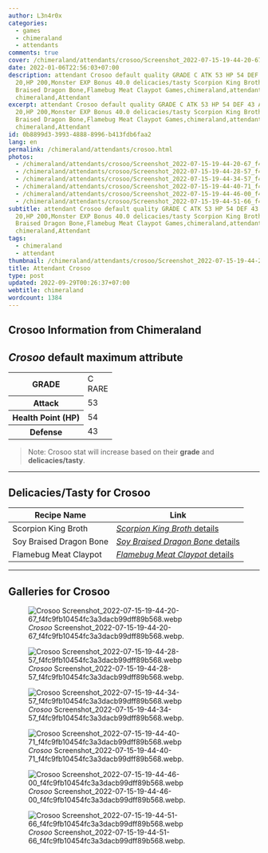 ```yaml
---
author: L3n4r0x
categories:
  - games
  - chimeraland
  - attendants
comments: true
cover: /chimeraland/attendants/crosoo/Screenshot_2022-07-15-19-44-20-67_f4fc9fb10454fc3a3dacb99dff89b568.webp
date: 2022-01-06T22:56:03+07:00
description: attendant Crosoo default quality GRADE C ATK 53 HP 54 DEF 43 Attack
  20,HP 200,Monster EXP Bonus 40.0 delicacies/tasty Scorpion King Broth,Soy
  Braised Dragon Bone,Flamebug Meat Claypot Games,chimeraland,attendants
  chimeraland,Attendant
excerpt: attendant Crosoo default quality GRADE C ATK 53 HP 54 DEF 43 Attack
  20,HP 200,Monster EXP Bonus 40.0 delicacies/tasty Scorpion King Broth,Soy
  Braised Dragon Bone,Flamebug Meat Claypot Games,chimeraland,attendants
  chimeraland,Attendant
id: 0b8899d3-3993-4888-8996-b413fdb6faa2
lang: en
permalink: /chimeraland/attendants/crosoo.html
photos:
  - /chimeraland/attendants/crosoo/Screenshot_2022-07-15-19-44-20-67_f4fc9fb10454fc3a3dacb99dff89b568.webp
  - /chimeraland/attendants/crosoo/Screenshot_2022-07-15-19-44-28-57_f4fc9fb10454fc3a3dacb99dff89b568.webp
  - /chimeraland/attendants/crosoo/Screenshot_2022-07-15-19-44-34-57_f4fc9fb10454fc3a3dacb99dff89b568.webp
  - /chimeraland/attendants/crosoo/Screenshot_2022-07-15-19-44-40-71_f4fc9fb10454fc3a3dacb99dff89b568.webp
  - /chimeraland/attendants/crosoo/Screenshot_2022-07-15-19-44-46-00_f4fc9fb10454fc3a3dacb99dff89b568.webp
  - /chimeraland/attendants/crosoo/Screenshot_2022-07-15-19-44-51-66_f4fc9fb10454fc3a3dacb99dff89b568.webp
subtitle: attendant Crosoo default quality GRADE C ATK 53 HP 54 DEF 43 Attack
  20,HP 200,Monster EXP Bonus 40.0 delicacies/tasty Scorpion King Broth,Soy
  Braised Dragon Bone,Flamebug Meat Claypot Games,chimeraland,attendants
  chimeraland,Attendant
tags:
  - chimeraland
  - attendant
thumbnail: /chimeraland/attendants/crosoo/Screenshot_2022-07-15-19-44-20-67_f4fc9fb10454fc3a3dacb99dff89b568.webp
title: Attendant Crosoo
type: post
updated: 2022-09-29T00:26:37+07:00
webtitle: chimeraland
wordcount: 1384
---
```


<link
  rel="stylesheet"
  href="https://rawcdn.githack.com/dimaslanjaka/Web-Manajemen/870a349/css/bootstrap-5-3-0-alpha3-wrapper.css"
/>
<section id="bootstrap-wrapper">
  <div data-bs-theme="dark">
    <h2>Crosoo Information from Chimeraland</h2>
    <h2 id="attribute"><i>Crosoo</i> default maximum attribute</h2>
    <div class="row">
      <div class="col mb-2">
        <div class="card">
          <div class="card-body">
            <table>
              <tr>
                <th>GRADE</th>
                <td>C <br /><span class="text-primary">RARE</span></td>
              </tr>
              <tr>
                <th>Attack</th>
                <td>53</td>
              </tr>
              <tr>
                <th>Health Point (HP)</th>
                <td>54</td>
              </tr>
              <tr>
                <th>Defense</th>
                <td>43</td>
              </tr>
            </table>
          </div>
        </div>
      </div>
    </div>
    <blockquote class="bd-callout bd-callout-warning">
      Note: Crosoo stat will increase based on their <b>grade</b> and
      <b>delicacies/tasty</b>.
    </blockquote>
    <hr />
    <h2 id="delicacies">Delicacies/Tasty for Crosoo</h2>
    <div class="card">
      <div class="card-body">
        <div class="table-responsive">
          <table class="table table-striped">
            <thead>
              <tr>
                <th>Recipe Name</th>
                <th>Link</th>
              </tr>
            </thead>
            <tbody>
              <tr>
                <td>Scorpion King Broth</td>
                <td>
                  <a
                    href="#"
                    class="text-primary"
                    title="Click here to view recipe Scorpion King Broth details"
                    ><i>Scorpion King Broth</i> details</a
                  >
                </td>
              </tr>
              <tr>
                <td>Soy Braised Dragon Bone</td>
                <td>
                  <a
                    href="https://www.webmanajemen.com/chimeraland/recipes/soy-braised-dragon-bone.html"
                    class="text-primary"
                    title="Click here to view recipe Soy Braised Dragon Bone details"
                    ><i>Soy Braised Dragon Bone</i> details</a
                  >
                </td>
              </tr>
              <tr>
                <td>Flamebug Meat Claypot</td>
                <td>
                  <a
                    href="https://www.webmanajemen.com/chimeraland/recipes/flamebug-meat-claypot.html"
                    class="text-primary"
                    title="Click here to view recipe Flamebug Meat Claypot details"
                    ><i>Flamebug Meat Claypot</i> details</a
                  >
                </td>
              </tr>
            </tbody>
          </table>
        </div>
      </div>
    </div>
    <hr />
    <div id="gallery">
      <h2>Galleries for Crosoo</h2>
      <div class="row">
        <div class="col-lg-6 col-12">
          <figure>
            <img
              src="https://www.webmanajemen.com/chimeraland/attendants/crosoo/Screenshot_2022-07-15-19-44-20-67_f4fc9fb10454fc3a3dacb99dff89b568.webp"
              alt="Crosoo Screenshot_2022-07-15-19-44-20-67_f4fc9fb10454fc3a3dacb99dff89b568.webp"
            />
            <figcaption style="word-wrap: break-word">
              <i>Crosoo</i>
              Screenshot_2022-07-15-19-44-20-67_f4fc9fb10454fc3a3dacb99dff89b568.webp.
            </figcaption>
          </figure>
        </div>
        <div class="col-lg-6 col-12">
          <figure>
            <img
              src="https://www.webmanajemen.com/chimeraland/attendants/crosoo/Screenshot_2022-07-15-19-44-28-57_f4fc9fb10454fc3a3dacb99dff89b568.webp"
              alt="Crosoo Screenshot_2022-07-15-19-44-28-57_f4fc9fb10454fc3a3dacb99dff89b568.webp"
            />
            <figcaption style="word-wrap: break-word">
              <i>Crosoo</i>
              Screenshot_2022-07-15-19-44-28-57_f4fc9fb10454fc3a3dacb99dff89b568.webp.
            </figcaption>
          </figure>
        </div>
        <div class="col-lg-6 col-12">
          <figure>
            <img
              src="https://www.webmanajemen.com/chimeraland/attendants/crosoo/Screenshot_2022-07-15-19-44-34-57_f4fc9fb10454fc3a3dacb99dff89b568.webp"
              alt="Crosoo Screenshot_2022-07-15-19-44-34-57_f4fc9fb10454fc3a3dacb99dff89b568.webp"
            />
            <figcaption style="word-wrap: break-word">
              <i>Crosoo</i>
              Screenshot_2022-07-15-19-44-34-57_f4fc9fb10454fc3a3dacb99dff89b568.webp.
            </figcaption>
          </figure>
        </div>
        <div class="col-lg-6 col-12">
          <figure>
            <img
              src="https://www.webmanajemen.com/chimeraland/attendants/crosoo/Screenshot_2022-07-15-19-44-40-71_f4fc9fb10454fc3a3dacb99dff89b568.webp"
              alt="Crosoo Screenshot_2022-07-15-19-44-40-71_f4fc9fb10454fc3a3dacb99dff89b568.webp"
            />
            <figcaption style="word-wrap: break-word">
              <i>Crosoo</i>
              Screenshot_2022-07-15-19-44-40-71_f4fc9fb10454fc3a3dacb99dff89b568.webp.
            </figcaption>
          </figure>
        </div>
        <div class="col-lg-6 col-12">
          <figure>
            <img
              src="https://www.webmanajemen.com/chimeraland/attendants/crosoo/Screenshot_2022-07-15-19-44-46-00_f4fc9fb10454fc3a3dacb99dff89b568.webp"
              alt="Crosoo Screenshot_2022-07-15-19-44-46-00_f4fc9fb10454fc3a3dacb99dff89b568.webp"
            />
            <figcaption style="word-wrap: break-word">
              <i>Crosoo</i>
              Screenshot_2022-07-15-19-44-46-00_f4fc9fb10454fc3a3dacb99dff89b568.webp.
            </figcaption>
          </figure>
        </div>
        <div class="col-lg-6 col-12">
          <figure>
            <img
              src="https://www.webmanajemen.com/chimeraland/attendants/crosoo/Screenshot_2022-07-15-19-44-51-66_f4fc9fb10454fc3a3dacb99dff89b568.webp"
              alt="Crosoo Screenshot_2022-07-15-19-44-51-66_f4fc9fb10454fc3a3dacb99dff89b568.webp"
            />
            <figcaption style="word-wrap: break-word">
              <i>Crosoo</i>
              Screenshot_2022-07-15-19-44-51-66_f4fc9fb10454fc3a3dacb99dff89b568.webp.
            </figcaption>
          </figure>
        </div>
      </div>
    </div>
  </div>
</section>